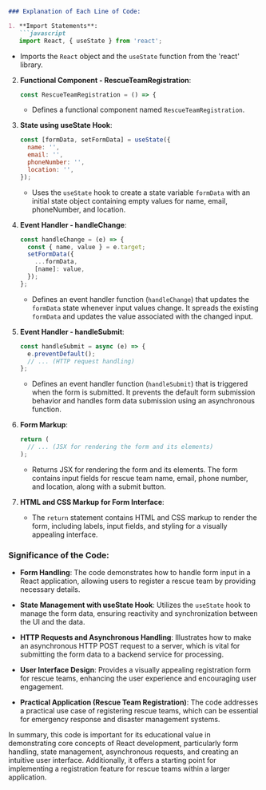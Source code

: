 
```markdown
### Explanation of Each Line of Code:

1. **Import Statements**:
   ```javascript
   import React, { useState } from 'react';
   ```
   - Imports the `React` object and the `useState` function from the 'react' library.

2. **Functional Component - RescueTeamRegistration**:
   ```javascript
   const RescueTeamRegistration = () => {
   ```
   - Defines a functional component named `RescueTeamRegistration`.

3. **State using useState Hook**:
   ```javascript
   const [formData, setFormData] = useState({
     name: '',
     email: '',
     phoneNumber: '',
     location: '',
   });
   ```
   - Uses the `useState` hook to create a state variable `formData` with an initial state object containing empty values for name, email, phoneNumber, and location.

4. **Event Handler - handleChange**:
   ```javascript
   const handleChange = (e) => {
     const { name, value } = e.target;
     setFormData({
       ...formData,
       [name]: value,
     });
   };
   ```
   - Defines an event handler function (`handleChange`) that updates the `formData` state whenever input values change. It spreads the existing `formData` and updates the value associated with the changed input.

5. **Event Handler - handleSubmit**:
   ```javascript
   const handleSubmit = async (e) => {
     e.preventDefault();
     // ... (HTTP request handling)
   };
   ```
   - Defines an event handler function (`handleSubmit`) that is triggered when the form is submitted. It prevents the default form submission behavior and handles form data submission using an asynchronous function.

6. **Form Markup**:
   ```javascript
   return (
     // ... (JSX for rendering the form and its elements)
   );
   ```
   - Returns JSX for rendering the form and its elements. The form contains input fields for rescue team name, email, phone number, and location, along with a submit button.

7. **HTML and CSS Markup for Form Interface**:
   - The `return` statement contains HTML and CSS markup to render the form, including labels, input fields, and styling for a visually appealing interface.

### Significance of the Code:

- **Form Handling**: The code demonstrates how to handle form input in a React application, allowing users to register a rescue team by providing necessary details.

- **State Management with useState Hook**: Utilizes the `useState` hook to manage the form data, ensuring reactivity and synchronization between the UI and the data.

- **HTTP Requests and Asynchronous Handling**: Illustrates how to make an asynchronous HTTP POST request to a server, which is vital for submitting the form data to a backend service for processing.

- **User Interface Design**: Provides a visually appealing registration form for rescue teams, enhancing the user experience and encouraging user engagement.

- **Practical Application (Rescue Team Registration)**: The code addresses a practical use case of registering rescue teams, which can be essential for emergency response and disaster management systems.

In summary, this code is important for its educational value in demonstrating core concepts of React development, particularly form handling, state management, asynchronous requests, and creating an intuitive user interface. Additionally, it offers a starting point for implementing a registration feature for rescue teams within a larger application.
```
